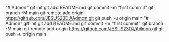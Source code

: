 "# Admon"  git init git add README.md git commit -m "first commit" git branch -M main git remote add origin https://github.com/JESUS23DJ/Admon.git git push -u origin main
"# Admon"  git init git add README.md git commit -m "first commit" git branch -M main git remote add origin https://github.com/JESUS23DJ/Admon.git git push -u origin main
